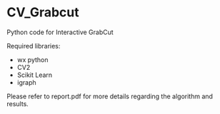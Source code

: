 # CV_Grabcut
Python code for Interactive GrabCut


Required libraries:
- wx python
- CV2
- Scikit Learn
- igraph


Please refer to report.pdf for more details regarding the algorithm and results.
